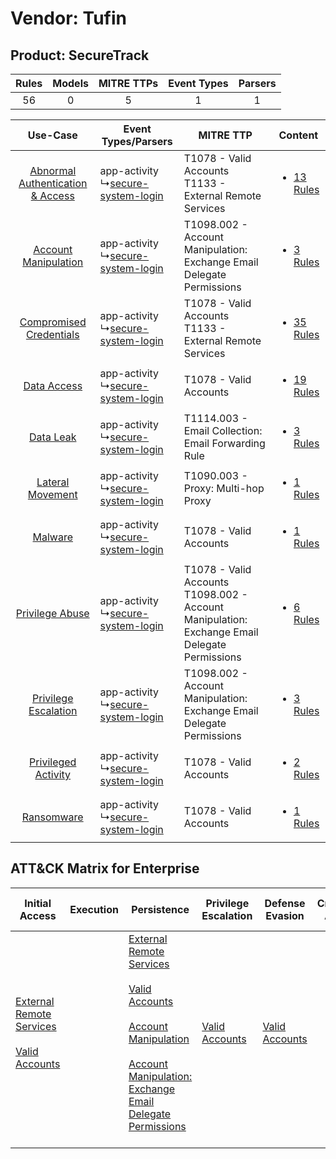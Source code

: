 Vendor: Tufin
=============
Product: SecureTrack
--------------------
| Rules | Models | MITRE TTPs | Event Types | Parsers |
|:-----:|:------:|:----------:|:-----------:|:-------:|
|  56   |   0    |     5      |      1      |    1    |

|    Use-Case    | Event Types/Parsers    | MITRE TTP    | Content    |
|:----:| ---- | ---- | ---- |
| [Abnormal Authentication & Access](../../../UseCases/uc_abnormal_authentication_&_access.md) |  app-activity<br> ↳[secure-system-login](Ps/pC_securesystemlogin.md)<br> | T1078 - Valid Accounts<br>T1133 - External Remote Services<br>    | [<ul><li>13 Rules</li></ul>](RM/r_m_tufin_securetrack_Abnormal_Authentication_&_Access.md) |
|    [Account Manipulation](../../../UseCases/uc_account_manipulation.md)    |  app-activity<br> ↳[secure-system-login](Ps/pC_securesystemlogin.md)<br> | T1098.002 - Account Manipulation: Exchange Email Delegate Permissions<br>    | [<ul><li>3 Rules</li></ul>](RM/r_m_tufin_securetrack_Account_Manipulation.md)    |
|          [Compromised Credentials](../../../UseCases/uc_compromised_credentials.md)          |  app-activity<br> ↳[secure-system-login](Ps/pC_securesystemlogin.md)<br> | T1078 - Valid Accounts<br>T1133 - External Remote Services<br>    | [<ul><li>35 Rules</li></ul>](RM/r_m_tufin_securetrack_Compromised_Credentials.md)          |
|    [Data Access](../../../UseCases/uc_data_access.md)    |  app-activity<br> ↳[secure-system-login](Ps/pC_securesystemlogin.md)<br> | T1078 - Valid Accounts<br>    | [<ul><li>19 Rules</li></ul>](RM/r_m_tufin_securetrack_Data_Access.md)    |
|    [Data Leak](../../../UseCases/uc_data_leak.md)    |  app-activity<br> ↳[secure-system-login](Ps/pC_securesystemlogin.md)<br> | T1114.003 - Email Collection: Email Forwarding Rule<br>    | [<ul><li>3 Rules</li></ul>](RM/r_m_tufin_securetrack_Data_Leak.md)    |
|    [Lateral Movement](../../../UseCases/uc_lateral_movement.md)    |  app-activity<br> ↳[secure-system-login](Ps/pC_securesystemlogin.md)<br> | T1090.003 - Proxy: Multi-hop Proxy<br>    | [<ul><li>1 Rules</li></ul>](RM/r_m_tufin_securetrack_Lateral_Movement.md)    |
|    [Malware](../../../UseCases/uc_malware.md)    |  app-activity<br> ↳[secure-system-login](Ps/pC_securesystemlogin.md)<br> | T1078 - Valid Accounts<br>    | [<ul><li>1 Rules</li></ul>](RM/r_m_tufin_securetrack_Malware.md)    |
|    [Privilege Abuse](../../../UseCases/uc_privilege_abuse.md)    |  app-activity<br> ↳[secure-system-login](Ps/pC_securesystemlogin.md)<br> | T1078 - Valid Accounts<br>T1098.002 - Account Manipulation: Exchange Email Delegate Permissions<br> | [<ul><li>6 Rules</li></ul>](RM/r_m_tufin_securetrack_Privilege_Abuse.md)    |
|    [Privilege Escalation](../../../UseCases/uc_privilege_escalation.md)    |  app-activity<br> ↳[secure-system-login](Ps/pC_securesystemlogin.md)<br> | T1098.002 - Account Manipulation: Exchange Email Delegate Permissions<br>    | [<ul><li>3 Rules</li></ul>](RM/r_m_tufin_securetrack_Privilege_Escalation.md)    |
|    [Privileged Activity](../../../UseCases/uc_privileged_activity.md)    |  app-activity<br> ↳[secure-system-login](Ps/pC_securesystemlogin.md)<br> | T1078 - Valid Accounts<br>    | [<ul><li>2 Rules</li></ul>](RM/r_m_tufin_securetrack_Privileged_Activity.md)    |
|    [Ransomware](../../../UseCases/uc_ransomware.md)    |  app-activity<br> ↳[secure-system-login](Ps/pC_securesystemlogin.md)<br> | T1078 - Valid Accounts<br>    | [<ul><li>1 Rules</li></ul>](RM/r_m_tufin_securetrack_Ransomware.md)    |

ATT&CK Matrix for Enterprise
----------------------------
| Initial Access                                                                                                                                   | Execution | Persistence                                                                                                                                                                                                                                                                                                                                 | Privilege Escalation                                                | Defense Evasion                                                     | Credential Access | Discovery | Lateral Movement | Collection                                                                                                                                                            | Command and Control                                                                                                                       | Exfiltration | Impact |
| ------------------------------------------------------------------------------------------------------------------------------------------------ | --------- | ------------------------------------------------------------------------------------------------------------------------------------------------------------------------------------------------------------------------------------------------------------------------------------------------------------------------------------------- | ------------------------------------------------------------------- | ------------------------------------------------------------------- | ----------------- | --------- | ---------------- | --------------------------------------------------------------------------------------------------------------------------------------------------------------------- | ----------------------------------------------------------------------------------------------------------------------------------------- | ------------ | ------ |
| [External Remote Services](https://attack.mitre.org/techniques/T1133)<br><br>[Valid Accounts](https://attack.mitre.org/techniques/T1078)<br><br> |           | [External Remote Services](https://attack.mitre.org/techniques/T1133)<br><br>[Valid Accounts](https://attack.mitre.org/techniques/T1078)<br><br>[Account Manipulation](https://attack.mitre.org/techniques/T1098)<br><br>[Account Manipulation: Exchange Email Delegate Permissions](https://attack.mitre.org/techniques/T1098/002)<br><br> | [Valid Accounts](https://attack.mitre.org/techniques/T1078)<br><br> | [Valid Accounts](https://attack.mitre.org/techniques/T1078)<br><br> |                   |           |                  | [Email Collection](https://attack.mitre.org/techniques/T1114)<br><br>[Email Collection: Email Forwarding Rule](https://attack.mitre.org/techniques/T1114/003)<br><br> | [Proxy: Multi-hop Proxy](https://attack.mitre.org/techniques/T1090/003)<br><br>[Proxy](https://attack.mitre.org/techniques/T1090)<br><br> |              |        |